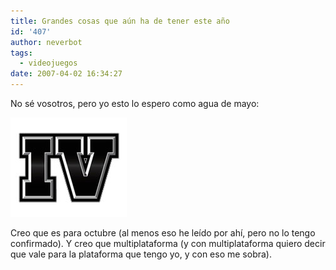 ```yaml
---
title: Grandes cosas que aún ha de tener este año
id: '407'
author: neverbot
tags:
  - videojuegos
date: 2007-04-02 16:34:27
---
```


No sé vosotros, pero yo esto lo espero como agua de mayo:

[![Grand Theft Auto IV](./grandes-cosas-que-aun-ha-de-tener-este-ano/GTA-IV.jpg "Grand Theft Auto IV")](http://www.rockstargames.com/IV/trailer_splash.html "Grand Theft Auto IV")

Creo que es para octubre (al menos eso he leído por ahí, pero no lo tengo confirmado). Y creo que multiplataforma (y con multiplataforma quiero decir que vale para la plataforma que tengo yo, y con eso me sobra).

